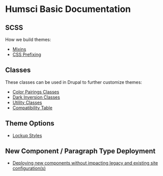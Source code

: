 # Humsci Basic Documentation

## SCSS

How we build themes:
* [Mixins](/docroot/themes/humsci/humsci_basic/docs/mixins.md)
* [CSS Prefixing](/docroot/themes/humsci/humsci_basic/docs/css-prefixing.md)

## Classes

These classes can be used in Drupal to further customize themes:
* [Color Pairings Classes](/docroot/themes/humsci/humsci_basic/docs/color-pairings.md)
* [Dark Inversion Classes](/docroot/themes/humsci/humsci_basic/docs/dark-inversion.md)
* [Utility Classes](/docroot/themes/humsci/humsci_basic/docs/utility-classes.md)
* [Compatibility Table](/docroot/themes/humsci/humsci_basic/docs/compatibility-table.md)

## Theme Options

* [Lockup Styles](/docroot/themes/humsci/humsci_basic/docs/lockup-styles.md)

## New Component / Paragraph Type Deployment

* [Deploying new components without impacting legacy and existing site configuration(s)](/docroot/themes/humsci/humsci_basic/docs/config-override-deployment.md)